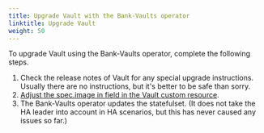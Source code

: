 ```yaml
---
title: Upgrade Vault with the Bank-Vaults operator
linktitle: Upgrade Vault
weight: 50
---
```


To upgrade Vault using the Bank-Vaults operator, complete the following steps.

1. Check the release notes of Vault for any special upgrade instructions. Usually there are no instructions, but it's better to be safe than sorry.
1. [Adjust the spec.image in field in the Vault custom resource](https://github.com/bank-vaults/bank-vaults/blob/e83a577ddc5fc36f1756d17d8ff63a8ad02438f3/operator/deploy/cr.yaml#L7).
1. The Bank-Vaults operator updates the statefulset. (It does not take the HA leader into account in HA scenarios, but this has never caused any issues so far.)
